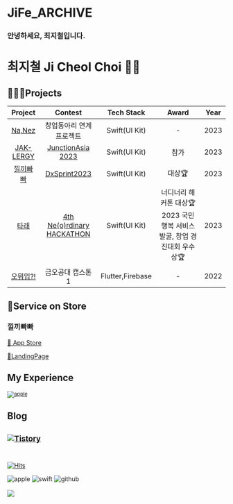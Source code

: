 <div align=left>
<h1 align="left">JiFe_ARCHIVE</h1>
<h3 align="left">안녕하세요, 최지철입니다.</h3>
 
  
# 최지철 Ji Cheol Choi 🏃🏻
## 👨🏻‍💻Projects
|                                              Project                                              |               Contest                |       Tech Stack       | Award | Year |
| :-----------------------------------------------------------------------------------------------: | :----------------------------------: | :--------------------: | :---: | :--: |
|       [Na,Nez](https://github.com/nanez-dev/nanez-iOS)       |    창업동아리 연계 프로젝트    |         Swift(UI Kit)              |  -  | 2023 |
|  [JAK-LERGY](https://github.com/DareForce/junction-iOS)    |           [JunctionAsia 2023](https://asia.hackjunction.com/home/)            |       Swift(UI Kit)        | 참가  | 2023 |
|             [낄끼빠빠](https://github.com/ThisIsSuppliment/DIBIVAVA-ios)              |     [DxSprint2023](https://www.dxchallenge.co.kr/events/dxsprint2023)     |          Swift(UI Kit)          | 대상🏆  | 2023 |
|               [타래](https://github.com/HackathonOteam/O_iOS)                |           [4th Ne(o)rdinary HACKATHON](https://makeus-challenge.notion.site/4th-Ne-o-rdinary-HACKATHON-28b4cef1b5634be5a685d4093c611fd0)            | Swift(UI Kit) |   너디너리 해커톤 대상🏆                                                                                                                                                    2023 국민행복 서비스 발굴, 창업 경진대회 우수상🏆   | 2023 |
|               [오뭐입?!](https://github.com/NKLCBJoin/oh_OOTD)               |           금오공대 캡스톤1           | Flutter,Firebase |   -   | 2022 |
## 🏪Service on Store
### 낄끼빠빠  
[🔗 App Store](https://apps.apple.com/kr/app/낄끼빠빠/id6452394104)
        
[🔗LandingPage](https://kkbb.imweb.me)
## My Experience
<sub> <a href="https://jife98.github.io/web_CV/" target="_blank"><img alt="apple" src ="https://img.shields.io/badge/Portfolio-000000?style=for-the-badge&logo=apple&logoColor=white"/></a></sub>

## Blog
<sub> <a href="https://jife98.tistory.com" target="_blank"><img alt="Tistory" src ="https://img.shields.io/badge/Tistory-FFFFFF?&style=for-the-badge&logo=Tistory&logoColor=black"/></a></sub>
</br></br>
--------------------

[![Hits](https://hits.seeyoufarm.com/api/count/incr/badge.svg?url=https%3A%2F%2Fgithub.com%2Fjife98%2Fhit-counter&count_bg=%2379C83D&title_bg=%23555555&icon=swift.svg&icon_color=%23E7E7E7&title=Github&edge_flat=false)](https://hits.seeyoufarm.com)
<div>
  <img alt="apple" src ="https://img.shields.io/badge/iOS-FFFFFF?&style=for-the-badge&logo=Apple&logoColor=black"/>  
 <img alt="swift" src ="https://img.shields.io/badge/swift-F05138.svg?&style=for-the-badge&logo=Swift&logoColor=white"/> 
 <img alt="github" src ="https://img.shields.io/badge/github-000000.svg?&style=for-the-badge&logo=Github&logoColor=white"/>
 <br/>


<br/>
<a href="[https://hits.seeyoufarm.com](https://github.com/gjbae1212/hit-counter)">
<img src="[https://hits.seeyoufarm.com/api/count/incr/badge.svg?url=https%3A%2F%2Fgithub.com%2Fday2on&count_bg=%23B0B0B0&title_bg=%23555555&icon=github.svg&icon_color=%23FFFFFF&title=welcome:)&edge_flat=true](https://github.com/gjbae1212/hit-counter)"/>
</a>
    
<!-- [![KnlnKS's LeetCode stats](https://leetcode-stats-six.vercel.app/api?username=dayo2n&theme=dark)](https://github.com/KnlnKS/leetcode-stats) -->


